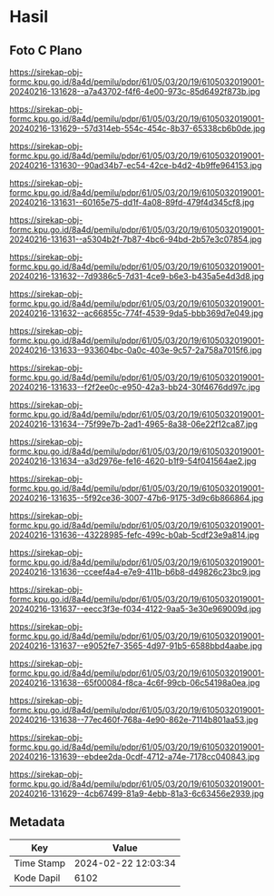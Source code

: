 # Hasil

## Foto C Plano

https://sirekap-obj-formc.kpu.go.id/8a4d/pemilu/pdpr/61/05/03/20/19/6105032019001-20240216-131628--a7a43702-f4f6-4e00-973c-85d6492f873b.jpg

https://sirekap-obj-formc.kpu.go.id/8a4d/pemilu/pdpr/61/05/03/20/19/6105032019001-20240216-131629--57d314eb-554c-454c-8b37-65338cb6b0de.jpg

https://sirekap-obj-formc.kpu.go.id/8a4d/pemilu/pdpr/61/05/03/20/19/6105032019001-20240216-131630--90ad34b7-ec54-42ce-b4d2-4b9ffe964153.jpg

https://sirekap-obj-formc.kpu.go.id/8a4d/pemilu/pdpr/61/05/03/20/19/6105032019001-20240216-131631--60165e75-dd1f-4a08-89fd-479f4d345cf8.jpg

https://sirekap-obj-formc.kpu.go.id/8a4d/pemilu/pdpr/61/05/03/20/19/6105032019001-20240216-131631--a5304b2f-7b87-4bc6-94bd-2b57e3c07854.jpg

https://sirekap-obj-formc.kpu.go.id/8a4d/pemilu/pdpr/61/05/03/20/19/6105032019001-20240216-131632--7d9386c5-7d31-4ce9-b6e3-b435a5e4d3d8.jpg

https://sirekap-obj-formc.kpu.go.id/8a4d/pemilu/pdpr/61/05/03/20/19/6105032019001-20240216-131632--ac66855c-774f-4539-9da5-bbb369d7e049.jpg

https://sirekap-obj-formc.kpu.go.id/8a4d/pemilu/pdpr/61/05/03/20/19/6105032019001-20240216-131633--933604bc-0a0c-403e-9c57-2a758a7015f6.jpg

https://sirekap-obj-formc.kpu.go.id/8a4d/pemilu/pdpr/61/05/03/20/19/6105032019001-20240216-131633--f2f2ee0c-e950-42a3-bb24-30f4676dd97c.jpg

https://sirekap-obj-formc.kpu.go.id/8a4d/pemilu/pdpr/61/05/03/20/19/6105032019001-20240216-131634--75f99e7b-2ad1-4965-8a38-06e22f12ca87.jpg

https://sirekap-obj-formc.kpu.go.id/8a4d/pemilu/pdpr/61/05/03/20/19/6105032019001-20240216-131634--a3d2976e-fe16-4620-b1f9-54f041564ae2.jpg

https://sirekap-obj-formc.kpu.go.id/8a4d/pemilu/pdpr/61/05/03/20/19/6105032019001-20240216-131635--5f92ce36-3007-47b6-9175-3d9c6b866864.jpg

https://sirekap-obj-formc.kpu.go.id/8a4d/pemilu/pdpr/61/05/03/20/19/6105032019001-20240216-131636--43228985-fefc-499c-b0ab-5cdf23e9a814.jpg

https://sirekap-obj-formc.kpu.go.id/8a4d/pemilu/pdpr/61/05/03/20/19/6105032019001-20240216-131636--cceef4a4-e7e9-411b-b6b8-d49826c23bc9.jpg

https://sirekap-obj-formc.kpu.go.id/8a4d/pemilu/pdpr/61/05/03/20/19/6105032019001-20240216-131637--eecc3f3e-f034-4122-9aa5-3e30e969009d.jpg

https://sirekap-obj-formc.kpu.go.id/8a4d/pemilu/pdpr/61/05/03/20/19/6105032019001-20240216-131637--e9052fe7-3565-4d97-91b5-6588bbd4aabe.jpg

https://sirekap-obj-formc.kpu.go.id/8a4d/pemilu/pdpr/61/05/03/20/19/6105032019001-20240216-131638--65f00084-f8ca-4c6f-99cb-06c54198a0ea.jpg

https://sirekap-obj-formc.kpu.go.id/8a4d/pemilu/pdpr/61/05/03/20/19/6105032019001-20240216-131638--77ec460f-768a-4e90-862e-7114b801aa53.jpg

https://sirekap-obj-formc.kpu.go.id/8a4d/pemilu/pdpr/61/05/03/20/19/6105032019001-20240216-131639--ebdee2da-0cdf-4712-a74e-7178cc040843.jpg

https://sirekap-obj-formc.kpu.go.id/8a4d/pemilu/pdpr/61/05/03/20/19/6105032019001-20240216-131629--4cb67499-81a9-4ebb-81a3-6c63456e2939.jpg


## Metadata

| Key        | Value               |
| ---------- | ------------------- |
| Time Stamp | 2024-02-22 12:03:34 |
| Kode Dapil | 6102                |




